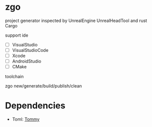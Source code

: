 # zgo
project generator inspected by UnrealEngine UnrealHeadTool and rust Cargo

support ide
- [ ] VisualStudio
- [ ] VisualStudioCode
- [ ] Xcode
- [ ] AndroidStudio
- [ ] CMake

toolchain

zgo new/generate/build/publish/clean


# Dependencies
- Toml: [Tommy](https://github.com/dezhidki/Tommy)